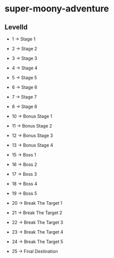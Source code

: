 # super-moony-adventure

## LevelId
- 1 -> Stage 1
- 2 -> Stage 2
- 3 -> Stage 3
- 4 -> Stage 4
- 5 -> Stage 5
- 6 -> Stage 6
- 7 -> Stage 7
- 8 -> Stage 8

- 10 -> Bonus Stage 1
- 11 -> Bonus Stage 2
- 12 -> Bonus Stage 3
- 13 -> Bonus Stage 4

- 15 -> Boss 1
- 16 -> Boss 2
- 17 -> Boss 3
- 18 -> Boss 4
- 19 -> Boss 5

- 20 -> Break The Target 1
- 21 -> Break The Target 2
- 22 -> Break The Target 3
- 23 -> Break The Target 4
- 24 -> Break The Target 5

- 25 -> Final Destination